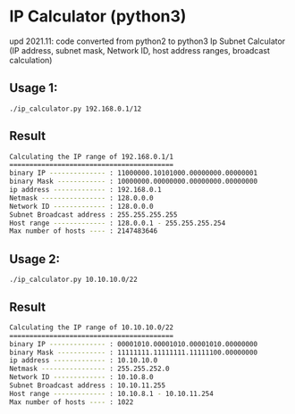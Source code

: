 # IP Calculator (python3)
upd 2021.11: code converted from python2 to python3
Ip Subnet Calculator (IP address, subnet mask, Network ID, host address ranges, broadcast calculation)

## Usage 1:
`./ip_calculator.py 192.168.0.1/12`
## Result
```bash
Calculating the IP range of 192.168.0.1/1
=========================================
binary IP -------------- : 11000000.10101000.00000000.00000001
binary Mask ------------ : 10000000.00000000.00000000.00000000
ip address ------------- : 192.168.0.1
Netmask ---------------- : 128.0.0.0
Network ID ------------- : 128.0.0.0
Subnet Broadcast address : 255.255.255.255
Host range ------------- : 128.0.0.1 - 255.255.255.254
Max number of hosts ---- : 2147483646
```

## Usage 2:
`./ip_calculator.py 10.10.10.0/22`
## Result
```bash
Calculating the IP range of 10.10.10.0/22
=========================================
binary IP -------------- : 00001010.00001010.00001010.00000000
binary Mask ------------ : 11111111.11111111.11111100.00000000
ip address ------------- : 10.10.10.0
Netmask ---------------- : 255.255.252.0
Network ID ------------- : 10.10.8.0
Subnet Broadcast address : 10.10.11.255
Host range ------------- : 10.10.8.1 - 10.10.11.254
Max number of hosts ---- : 1022
```
